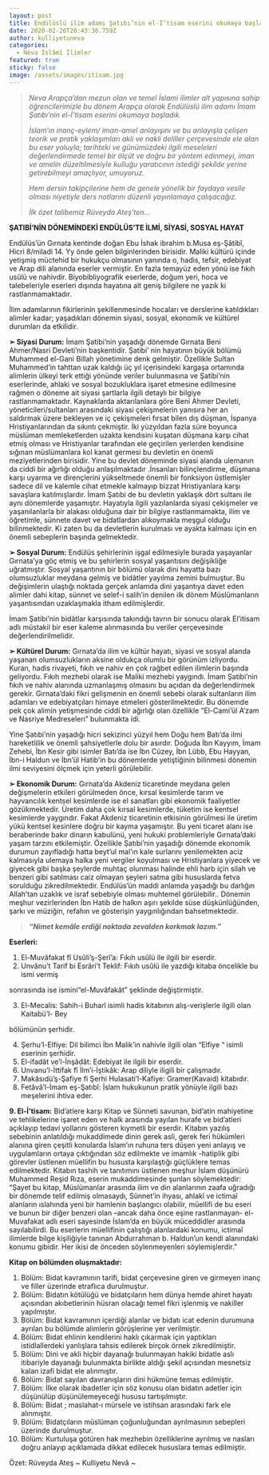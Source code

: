 ```yaml
---
layout: post
title: Endülüslü ilim adamı Şatıbı’nin el-İ’tisam eserini okumaya başladık
date: 2020-02-26T20:43:36.759Z
author: kulliyetuneva
categories:
  - Neva İslâmî İlimler
featured: true
sticky: false
image: /assets/images/itisam.jpg
---
```

<!--StartFragment-->

> *Neva Arapça’dan mezun olan ve temel İslami ilimler alt yapısına sahip öğrencilerimizle bu dönem Arapça olarak Endülüslü ilim adamı İmam Şatıbı’nin el-İ’tisam eserini okumaya başladık.*
>
> *İslam’ın inanç-eylem/ iman-amel anlayışını ve bu anlayışla çelişen teorik ve pratik yaklaşımları akli ve nakli deliller çerçevesinde ele alan bu eser yoluyla; tarihteki ve günümüzdeki ilgili meseleleri değerlendirmede temel bir ölçüt ve doğru bir yöntem edinmeyi, iman ve amelin düzeltilmesiyle kulluğu yaratıcının istediği şekilde yerine getirebilmeyi amaçlıyor, umuyoruz.*
>
> *Hem dersin takipçilerine hem de genele yönelik bir faydaya vesile olması niyetiyle ders notlarını düzenli yayınlamaya çalışacağız.*
>
> *İlk özet talibemiz Rüveyda Ateş'ten...*

**ŞATIBİ’NİN DÖNEMİNDEKİ ENDÜLÜS’TE İLMİ, SİYASİ, SOSYAL HAYAT**

Endülüs’ün Gırnata kentinde doğan Ebu İshak ibrahim b.Musa eş-Şâtibî, Hicri 8/miladi 14. Yy önde gelen bilginlerinden birisidir. Maliki kültürü içinde yetişmiş müctehid bir hukukçu olmasının yanında o, hadis, tefsir, edebiyat ve Arap dili alanında eserler vermiştir. En fazla temayüz eden yönü ise fıkıh usûlü ve nahivdir. Biyobibliyografik eserlerde, doğum yeri, hoca ve talebeleriyle eserleri dışında hayatına ait geniş bilgilere ne yazık ki rastlanmamaktadır.

İlim adamlarının fikirlerinin şekillenmesinde hocaları ve derslerine katıldıkları alimler kadar; yaşadıkları dönemin siyasi, sosyal, ekonomik ve kültürel durumları da etkilidir.

**➢ Siyasi Durum:** İmam Şatibi’nin yaşadığı dönemde Gırnata Beni Ahmer/Nasri Devleti’nin başkentidir. Şatibi’ nin hayatının büyük bölümü Muhammed el-Gani Billah yönetimine denk gelmiştir. Özellikle Sultan Muhammed’in tahttan uzak kaldığı üç yıl içerisindeki kargaşa ortamında alimlerin ülkeyi terk ettiği yönünde veriler bulunmasına ve Şatibi’nin eserlerinde, ahlaki ve sosyal bozukluklara işaret etmesine edilmesine rağmen o döneme ait siyasi şartlarla ilgili detaylı bir bilgiye rastlanmamaktadır. Kaynaklarda aktarılanlara göre Beni Ahmer Devleti, yöneticileri/sultanları arasındaki siyasi çekişmelerin yanısıra her an saldırmak üzere bekleyen ve iç çekişmeleri fırsat bilen dış düşman, İspanya Hristiyanlarından da sıkıntı çekmiştir. İki yüzyıldan fazla süre boyunca müslüman memleketlerden uzakta kendisini kuşatan düşmana karşı cihat etmiş olması ve Hristiyanlar tarafından ele geçirilen yerlerden kendisine sığınan müslümanlara kol kanat germesi bu devletin en önemli meziyetlerinden birisidir. Yine bu devlet döneminde siyasi alanda ulemanın da ciddi bir ağırlığı olduğu anlaşılmaktadır .İnsanları bilinçlendirme, düşmana karşı uyarma ve dirençlerini yükseltmede önemli bir fonksiyon üstlemişler sadece dil ve kalemle cihat etmekle kalmayıp bizzat Hristiyanlara karşı savaşlara katılmışlardır. İmam Şatıbi de bu devletin yaklaşık dört sultanı ile aynı dönemlerde yaşamıştır. Hayatıyla ilgili yazılanlarda siyasi çekişmeler ve yaşanılanlarla bir alakası olduğuna dair bir bilgiye rastlanmamakta, ilim ve öğretimle, sünnete davet ve bidatlardan alıkoymakla meşgul olduğu bilinmektedir. Ki zaten bu da devletlerin kurulması ve ayakta kalması için en önemli sebeplerin başında gelmektedir.

**➢ Sosyal Durum:** Endülüs şehirlerinin işgal edilmesiyle burada yaşayanlar Gırnata’ya göç etmiş ve bu şehirlerin sosyal yaşantısını değişikliğe uğratmıştır. Sosyal yaşantının bir bölümü olarak dini hayatta bazı olumsuzluklar meydana gelmiş ve bidâtler yayılma zemini bulmuştur. Bu değişimlerin ulaştığı noktada gerçek anlamda dini yaşantıya davet eden alimler dahi kitap, sünnet ve selef-i salih’in denilen ilk dönem Müslümanların yaşantısından uzaklaşmakla itham edilmişlerdir.

İmam Şatibi’nin bidâtlar karşısında takındığı tavrın bir sonucu olarak El’itisam adlı müstakil bir eser kaleme alınmasında bu veriler çerçevesinde değerlendirilmelidir.

**➢ Kültürel Durum:** Gırnata’da ilim ve kültür hayatı, siyasi ve sosyal alanda yaşanan olumsuzlukların aksine oldukça olumlu bir görünüm izliyordu. Kuran, hadis rivayeti, fıkıh ve nahiv en çok rağbet edilen ilimlerin başında geliyordu. Fıkıh mezhebi olarak ise Maliki mezhebi yaygındı. İmam Şatibi’nin fıkıh ve nahiv alanında uzmanlaşmış olmasını bu açıdan da değerlendirmek gerekir. Gırnata’daki fikri gelişmenin en önemli sebebi olarak sultanların ilim adamları ve edebiyatçıları himaye etmeleri gösterilmektedir. Bu dönemde pek çok alimin yetişmesinde ciddi bir ağırlığı olan özellikle “El-Cami’ül A’zam ve Nasriye Medreseleri” bulunmakta idi.

Yine Şatıbi’nin yaşadığı hicri sekizinci yüzyıl hem Doğu hem Batı’da ilmi hareketlilik ve önemli şahsiyetlerle dolu bir asırdır. Doğuda İbn Kayyım, İmam Zehebi, İbn Kesir gibi isimler Batı’da ise İbn Cüzey, İbn Lübb, Ebu Hayyan, İbn-i Haldun ve İbn’ül Hatib’in bu dönemlerde yetiştiğinin bilinmesi dönemin ilmi seviyesini ölçmek için yeterli görülebilir.

**➢ Ekonomik Durum:** Gırnata’da Akdeniz ticaretinde meydana gelen değişmelerin etkileri görülmeden önce, kırsal kesimlerde tarım ve hayvancılık kentsel kesimlerde ise el sanatları gibi ekonomik faaliyetler gözükmektedir. Üretim daha çok kırsal kesimlerde, tüketim ise kentsel kesimlerde yaygındır. Fakat Akdeniz ticaretinin etkisinin görülmesi ile üretim yükü kentsel kesinlere doğru bir kayma yaşamıştır. Bu yeni ticaret alanı ise beraberinde bakır dinarın kabulünü, yeni hukuki problemleriyle Gırnata’daki yaşam tarzını etkilemiştir. Özellikle Şatıbi’nin yaşadığı dönemde ekonomik durumun zayıfladığı hatta beyt’ul mal’ın kale surlarını yenilemekten aciz kalmasıyla ulemaya halka yeni vergiler koyulması ve Hristiyanlara yiyecek ve giyecek gibi başka şeylerde muhtaç olunması halinde ehli harb için silah ve benzeri gibi satılması caiz olmayan şeyleri satma gibi hususlarda fetva sorulduğu zikredilmektedir. Endülüs’ün maddi anlamda yaşadığı bu darlığın Allah’tan uzaklık ve israf sebebiyle olması muhtemel görülebilir.. Dönemin meşhur vezirlerinden İbn Hatib de halkın aşırı şekilde süse düşkünlüğünden, şarkı ve müziğin, refahın ve gösterişin yaygınlığından bahsetmektedir.

> ***“Nimet kemâle erdiği noktada zevalden korkmak lazım.”***

**Eserleri:**

1. El-Muvâfakat fî Usûli’ş-Şerî’a: Fıkıh usûlü ile ilgili bir eserdir.
2. Unvânu’t Tarif bi Esrâri’t Teklif: Fıkıh usûlü ile yazdığı kitaba öncelikle bu ismi vermiş

sonrasında ise ismini“el-Muvâfakât” şeklinde değiştirmiştir.

3. El-Mecalis: Sahih-i Buharî isimli hadis kitabının alış-verişlerle ilgili olan Kaitabü’l- Bey

bölümünün şerhidir.

4. Şerhu’l-Elfiye: Dil bilimci İbn Malik’in nahivle ilgili olan “Elfiye “ isimli eserinin şerhidir.
5. El-ifadât ve’l-İnşâdât: Edebiyat ile ilgili bir eserdir.
6. Unvanu’l-İttifak fî İlm’i-İştikâk: Arap diliyle iligili bir çalışmadır.
7. Makâsıdü’ş-Şafiye fi Şerhi Hulasati’l-Kafiye: Gramer(Kavaid) kitabıdır.
8. Fetâvâ’l-İmam eş-Şatıbî: İslam hukukunun pratik yönüyle ilgili bazı meşelerini ihtiva eder.

**9. El-İ’tisam:** Bid’atlere karşı Kitap ve Sünneti savunan, bid’atin mahiyetine ve tehlikelerine işaret eden ve halk arasında yayılan hurafe ve bid’atleri açıklayıp tedavi yollarını gösteren kıymetli bir eserdir. Kitabın yazılış sebebinin anlatıldığı mukaddimede dinin gerek asli, gerek feri hükümleri alanına giren çeşitli konularda İslam’ın ruhuna ters düşen yeni anlayış ve uygulamların ortaya çıktığından söz edilmekte ve imamlık -hatiplik gibi görevler üstlenen müellifin bu hususta karşılaştığı güçlüklere temas edilmektedir. Kitabın tashih ve tanıtımını üstlenen meşhur İslam düşünürü Muhammed Reşid Rıza, eserin mukaddimesinde şunları söylemektedir: “Şayet bu kitap, Müslümanlar arasında ilim ve din alanlarının zaafa uğradığı bir dönemde telif edilmiş olmasaydı, Sünnet’in ihyası, ahlakî ve ictimaî alanların ıslahında yeni bir hamlenin başlangıcı olabilir, müellifi de bu eseri ve bunun bir diğer benzeri olan –ancak daha önce eşine rastlanmayan- el-Muvafakat adlı eseri sayesinde İslam’da en büyük müceddidler arasında sayılabilirdi. Bu eserlerin müellifinin çalıştığı alanlardaki konumu, ictimaî ilimlerde bilge kişiliğiyle tanınan Abdurrahman b. Haldun’un kendi alanındaki konumu gibidir. Her ikisi de önceden söylenmeyenleri söylemişlerdir.”

**Kitap on bölümden oluşmaktadır:**

1. Bölüm: Bidat kavramının tarifi, bidat çerçevesine giren ve girmeyen inanç ve filler üzerinde etraflıca durulmuştur.
2. Bölüm: Bidatın kötülüğü ve bidatçıların hem dünya hemde ahiret hayatı açısından akıbetlerinin hüsran olacağı temel fikri işlenmiş ve nakiller yapılmıştır.
3. Bölüm: Bidat kavramının içerdiği alanlar ve bidatı icat edenin durumuna ayrılan bu bölümde alimlerin görüşlerine yer verilmiştir.
4. Bölüm: Bidat ehlinin kendilerini haklı çıkarmak için yaptıkları istidlallerdeki yanlışlara tahsis edilerek birçok örnek zikredilmiştir.
5. Bölüm: Dini ve akli hiçbir dayanağı bulunmayan hakiki bidatle aslı itibariyle dayanağı bulunmakta birlikte aldığı şekil açısından mesnetsiz kalan izafi bidat ele alınmıştır.
6. Bölüm: Bidat sayılan davranışların dini hükmüne temas edilmiştir.
7. Bölüm: İlke olarak ibadetler için söz konusu olan bidatın adetler için düşünülüp düşünülemeyeceği hususu tartışılmıştır.
8. Bölüm: Bidat ; maslahat-ı mürsele ve istihsan arasındaki fark ele alınmıştır.
9. Bölüm: Bidatçıların müslüman çoğunluğundan ayrılmasının sebepleri üzerinde durulmuştur.
10. Bölüm: Kurtuluşa götüren hak mezhebin özelliklerine ayrılmış ve nasları doğru anlayıp açıklamada dikkat edilecek hususlara temas edilmiştir.

Özet: Rüveyda Ateş \~ Kulliyetu Nevâ \~

<!--EndFragment-->